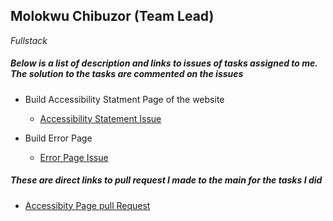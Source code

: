 ## Molokwu Chibuzor (Team Lead)
 *Fullstack*

##### Below is a list of description and links to issues of tasks assigned to me. The solution to the tasks are commented on the issues

* Build Accessibility Statment Page of the website <br>
    - [Accessibility Statement Issue](https://github.com/zuri-training/proj_debtors-team-36/issues/61)
    
* Build Error Page <br>
    - [Error Page Issue](https://github.com/zuri-training/proj_debtors-team-36/issues/62)




##### These are direct links to pull request I made to the main for the tasks I did

* [Accessibity Page pull Request](https://github.com/zuri-training/proj_debtors-team-36/pull/79)



